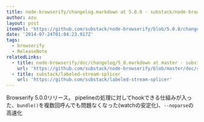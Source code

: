 ```yaml
---
title: node-browserify/changelog.markdown at 5.0.0 · substack/node-browserify
author: azu
layout: post
itemUrl: 'https://github.com/substack/node-browserify/blob/5.0.0/changelog.markdown'
date: '2014-07-24T01:04:23.917Z'
tags:
  - browserify
  - ReleaseNote
relatedLinks:
  - title: node-browserify/doc/changelog/5_0.markdown at master · substack/node-browserify
    url: 'https://github.com/substack/node-browserify/blob/master/doc/changelog/5_0.markdown'
  - title: substack/labeled-stream-splicer
    url: 'https://github.com/substack/labeled-stream-splicer'
---
```

Browserify 5.0.0リリース。
pipelineの処理に対してhookできる仕組みが入った、`bundle()`を複数回呼んでも問題なくなった(watchの安定化)、`--noparse`の高速化
